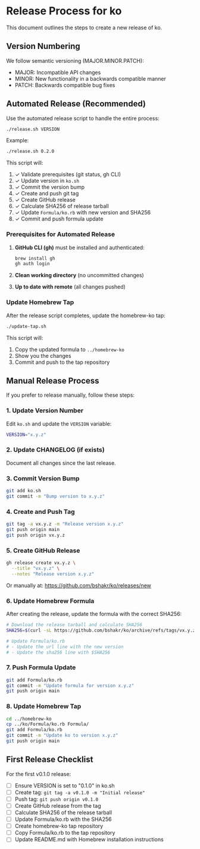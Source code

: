 # Release Process for ko

This document outlines the steps to create a new release of ko.

## Version Numbering

We follow semantic versioning (MAJOR.MINOR.PATCH):
- MAJOR: Incompatible API changes
- MINOR: New functionality in a backwards compatible manner
- PATCH: Backwards compatible bug fixes

## Automated Release (Recommended)

Use the automated release script to handle the entire process:

```bash
./release.sh VERSION
```

Example:
```bash
./release.sh 0.2.0
```

This script will:
1. ✓ Validate prerequisites (git status, gh CLI)
2. ✓ Update version in `ko.sh`
3. ✓ Commit the version bump
4. ✓ Create and push git tag
5. ✓ Create GitHub release
6. ✓ Calculate SHA256 of release tarball
7. ✓ Update `Formula/ko.rb` with new version and SHA256
8. ✓ Commit and push formula update

### Prerequisites for Automated Release

1. **GitHub CLI (gh)** must be installed and authenticated:
   ```bash
   brew install gh
   gh auth login
   ```

2. **Clean working directory** (no uncommitted changes)

3. **Up to date with remote** (all changes pushed)

### Update Homebrew Tap

After the release script completes, update the homebrew-ko tap:

```bash
./update-tap.sh
```

This script will:
1. Copy the updated formula to `../homebrew-ko`
2. Show you the changes
3. Commit and push to the tap repository

## Manual Release Process

If you prefer to release manually, follow these steps:

### 1. Update Version Number

Edit `ko.sh` and update the `VERSION` variable:

```bash
VERSION="x.y.z"
```

### 2. Update CHANGELOG (if exists)

Document all changes since the last release.

### 3. Commit Version Bump

```bash
git add ko.sh
git commit -m "Bump version to x.y.z"
```

### 4. Create and Push Tag

```bash
git tag -a vx.y.z -m "Release version x.y.z"
git push origin main
git push origin vx.y.z
```

### 5. Create GitHub Release

```bash
gh release create vx.y.z \
  --title "vx.y.z" \
  --notes "Release version x.y.z"
```

Or manually at: https://github.com/bshakr/ko/releases/new

### 6. Update Homebrew Formula

After creating the release, update the formula with the correct SHA256:

```bash
# Download the release tarball and calculate SHA256
SHA256=$(curl -sL https://github.com/bshakr/ko/archive/refs/tags/vx.y.z.tar.gz | shasum -a 256 | awk '{print $1}')

# Update Formula/ko.rb
# - Update the url line with the new version
# - Update the sha256 line with $SHA256
```

### 7. Push Formula Update

```bash
git add Formula/ko.rb
git commit -m "Update formula for version x.y.z"
git push origin main
```

### 8. Update Homebrew Tap

```bash
cd ../homebrew-ko
cp ../ko/Formula/ko.rb Formula/
git add Formula/ko.rb
git commit -m "Update ko to version x.y.z"
git push origin main
```

## First Release Checklist

For the first v0.1.0 release:

- [ ] Ensure VERSION is set to "0.1.0" in ko.sh
- [ ] Create tag: `git tag -a v0.1.0 -m "Initial release"`
- [ ] Push tag: `git push origin v0.1.0`
- [ ] Create GitHub release from the tag
- [ ] Calculate SHA256 of the release tarball
- [ ] Update Formula/ko.rb with the SHA256
- [ ] Create homebrew-ko tap repository
- [ ] Copy Formula/ko.rb to the tap repository
- [ ] Update README.md with Homebrew installation instructions
